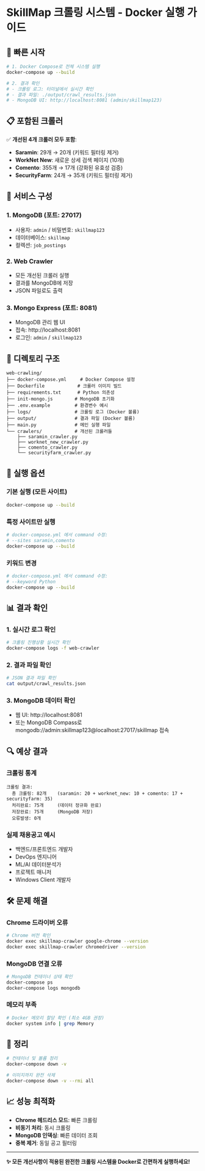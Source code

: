 # SkillMap 크롤링 시스템 - Docker 실행 가이드

## 🚀 빠른 시작

```bash
# 1. Docker Compose로 전체 시스템 실행
docker-compose up --build

# 2. 결과 확인
# - 크롤링 로그: 터미널에서 실시간 확인
# - 결과 파일: ./output/crawl_results.json
# - MongoDB UI: http://localhost:8081 (admin/skillmap123)
```

## 📋 포함된 크롤러

✅ **개선된 4개 크롤러 모두 포함**:
- **Saramin**: 29개 → 20개 (키워드 필터링 제거)
- **WorkNet New**: 새로운 상세 검색 페이지 (10개)
- **Comento**: 355개 → 17개 (강화된 유효성 검증)
- **SecurityFarm**: 24개 → 35개 (키워드 필터링 제거)

## 🔧 서비스 구성

### 1. MongoDB (포트: 27017)
- 사용자: `admin` / 비밀번호: `skillmap123`
- 데이터베이스: `skillmap`
- 컬렉션: `job_postings`

### 2. Web Crawler
- 모든 개선된 크롤러 실행
- 결과를 MongoDB에 저장
- JSON 파일로도 출력

### 3. Mongo Express (포트: 8081)
- MongoDB 관리 웹 UI
- 접속: http://localhost:8081
- 로그인: `admin` / `skillmap123`

## 📂 디렉토리 구조

```
web-crawling/
├── docker-compose.yml     # Docker Compose 설정
├── Dockerfile            # 크롤러 이미지 빌드
├── requirements.txt      # Python 의존성
├── init-mongo.js        # MongoDB 초기화
├── .env.example         # 환경변수 예시
├── logs/                # 크롤링 로그 (Docker 볼륨)
├── output/              # 결과 파일 (Docker 볼륨)
├── main.py              # 메인 실행 파일
└── crawlers/            # 개선된 크롤러들
    ├── saramin_crawler.py
    ├── worknet_new_crawler.py
    ├── comento_crawler.py
    └── securityfarm_crawler.py
```

## 🎯 실행 옵션

### 기본 실행 (모든 사이트)
```bash
docker-compose up --build
```

### 특정 사이트만 실행
```bash
# docker-compose.yml 에서 command 수정:
# --sites saramin,comento
docker-compose up --build
```

### 키워드 변경
```bash
# docker-compose.yml 에서 command 수정:
# --keyword Python
docker-compose up --build
```

## 📊 결과 확인

### 1. 실시간 로그 확인
```bash
# 크롤링 진행상황 실시간 확인
docker-compose logs -f web-crawler
```

### 2. 결과 파일 확인
```bash
# JSON 결과 파일 확인
cat output/crawl_results.json
```

### 3. MongoDB 데이터 확인
- 웹 UI: http://localhost:8081
- 또는 MongoDB Compass로 mongodb://admin:skillmap123@localhost:27017/skillmap 접속

## 🔍 예상 결과

### 크롤링 통계
```
크롤링 결과:
  총 크롤링: 82개    (saramin: 20 + worknet_new: 10 + comento: 17 + securityfarm: 35)
  처리완료: 75개     (데이터 정규화 완료)
  저장완료: 75개     (MongoDB 저장)
  오류발생: 0개
```

### 실제 채용공고 예시
- 백엔드/프론트엔드 개발자
- DevOps 엔지니어
- ML/AI 데이터분석가
- 프로젝트 매니저
- Windows Client 개발자

## 🛠 문제 해결

### Chrome 드라이버 오류
```bash
# Chrome 버전 확인
docker exec skillmap-crawler google-chrome --version
docker exec skillmap-crawler chromedriver --version
```

### MongoDB 연결 오류
```bash
# MongoDB 컨테이너 상태 확인
docker-compose ps
docker-compose logs mongodb
```

### 메모리 부족
```bash
# Docker 메모리 할당 확인 (최소 4GB 권장)
docker system info | grep Memory
```

## 🚮 정리

```bash
# 컨테이너 및 볼륨 정리
docker-compose down -v

# 이미지까지 완전 삭제
docker-compose down -v --rmi all
```

## 📈 성능 최적화

- **Chrome 헤드리스 모드**: 빠른 크롤링
- **비동기 처리**: 동시 크롤링
- **MongoDB 인덱싱**: 빠른 데이터 조회
- **중복 제거**: 동일 공고 필터링

---

**✨ 모든 개선사항이 적용된 완전한 크롤링 시스템을 Docker로 간편하게 실행하세요!**